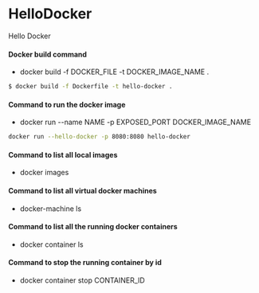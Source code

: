 # HelloDocker
Hello Docker

#### Docker build command
* docker build -f DOCKER_FILE -t DOCKER_IMAGE_NAME .

```sh
$ docker build -f Dockerfile -t hello-docker .
```

#### Command to run the docker image
* docker run --name NAME -p EXPOSED_PORT DOCKER_IMAGE_NAME

```sh
docker run --hello-docker -p 8080:8080 hello-docker
```

#### Command to list all local images
* docker images

#### Command to list all virtual docker machines
* docker-machine ls

#### Command to list all the running docker containers
* docker container ls

#### Command to stop the running container by id
* docker container stop CONTAINER_ID